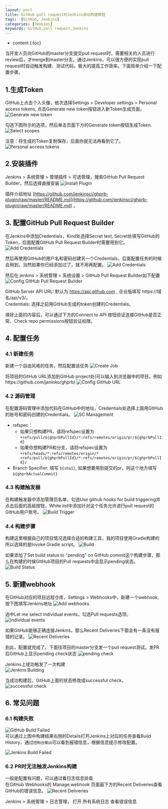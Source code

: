 ```yaml
---
layout: post
title: GitHub pull request时Jenkins自动构建教程
tags:  [GitHub, Jenkins]
categories: [Jenkins]
keywords: GitHub,pull request,Jenkins
---
```


* content
{:toc}

当开发人员向GitHub的master分支提交pull request时，需要相关的人员进行review后，才merge到master分支。通过Jenkins，可以很方便的实现pull request时自动触发构建、测试代码，极大的提高工作效率。下面简单介绍一下配置步骤。




## 1.生成Token
GitHub上点击个人头像，依次选择Settings > Developer settings > Personal access tokens, 点击Generate new token按钮进入新Token生成页面。
![Generate new token](https://github.com/ethendev/data/raw/master/silo/img/github_jenkins/FFF633F1444648EB86741F2BCB382B4F.png)


勾选下图所示的选项，然后单击页面下方的Generate token按钮生成Token.
![Select scopes](https://github.com/ethendev/data/raw/master/silo/img/github_jenkins/81D30E0A2C774D28952E7716C7728C30.png)

注意：将生成的Token复制保存，后面你就无法再看到它了。
![Personal access tokens](https://github.com/ethendev/data/raw/master/silo/img/github_jenkins/64CDB652C25C4E0984FE1A949DBD2051.png)


## 2.安装插件
Jenkins > 系统管理 > 管理插件 > 可选管理，搜索GitHub Pull Request Builder，然后选择直接安装
![Install Plugin](https://github.com/ethendev/data/raw/master/silo/img/github_jenkins/2214F18219DD491283759868FF44A7F9.png)

插件介绍地址 [https://github.com/jenkinsci/ghprb-plugin/raw/master/README.md](https://github.com/jenkinsci/ghprb-plugin/raw/master/README.md)  。


## 3. 配置GitHub Pull Request Builder
在Jenkins中添加Credentials，Kind处选择Secret text, Secret处填写GitHub的Token，后面配置GitHub Pull Request Builder时需要用到它。
![Add Credentials](https://github.com/ethendev/data/raw/master/silo/img/github_jenkins/BE6C21CA564A4887BA339A064CA1AA4A.png)

然后再使用GitHub的用户名和密码创建另一个Credentials，后面配置任务的时候会用到。当然如果你已经添加过了，就不用再配置。
![Add Credentials](https://github.com/ethendev/data/raw/master/silo/img/github_jenkins/C4A3EBB175544E8F8DF015CE91CBE9A7.png)

然后在 jenkins > 系统管理 > 系统设置 > GitHub Pull Request Builder如下配置
![Config GitHub Pull Request Builder](https://github.com/ethendev/data/raw/master/silo/img/github_jenkins/83C218FB31D04C688807A1221C508543.png)

GitHub Server API URL: 默认为 https://api.github.com , 企业版填写 https://域名/api/v3/。  
Credentials: 选择之前用GitHub生成的token创建的Credentials。


填好上面的内容后，可以通过下方的Connect to API 按钮验证连接GitHub是否正常，Check repo permissions按钮验证权限。

## 4. 配置任务
### 4.1 新建任务
新建一个自由风格的任务，然后配置该任务
![Create Job](https://github.com/ethendev/data/raw/master/silo/img/github_jenkins/75FC8FCF52CF49DBAFB288678B9506CE.png)

将项目的GitHub URL添加到GitHub project处(可以输入到浏览器中的项目，例如https://github.com/janinko/ghprb)
![Config GitHub URL](https://github.com/ethendev/data/raw/master/silo/img/github_jenkins/015E2F6A6FED484B8D1D4D53E535E5F3.png)

### 4.2 源码管理
在配置源码管理中添加代码在GitHub中的地址，Credentials处选择上面用GItHub的账号和密码创建的Credentials。
![SC Management](https://github.com/ethendev/data/raw/master/silo/img/github_jenkins/28C48CB27D1749A58B037E5B01407501.png)

* refspec：
  * 如果只想构建PR，请将refspec设置为`+refs/pull/${ghprbPullId}/*:refs/remotes/origin/pr/${ghprbPullId}`
  * 如果你想构建PR和分支，请将refspec设置为 `+refs/heads/*:refs/remotes/origin/* +refs/pull/${ghprbPullId}/*:refs/remotes/origin/pr/${ghprbPullId}/`
* Branch Specifier: 填写 `${sha1}`, 如果想要用到提交的pr，则这个地方填写 `${ghprbActualCommit}`

### 4.3 构建触发器
在构建触发器中添加管理员名单，勾选Use github hooks for build triggering并点击后面的高级按钮，White list中添加针对这个任务允许进行pull request的GitHub用户账号。
![Build Trigger](https://github.com/ethendev/data/raw/master/silo/img/github_jenkins/07932EB674094D5A8649895FA99A19E5.png)

### 4.4 构建步骤
构建这里根据自己的项目情况选择合适的构建工具，我的项目使用Gradle构建的所以选择的是Invoke Gradle script。
![Build](https://github.com/ethendev/data/raw/master/silo/img/github_jenkins/E6698CF4937448D68096E86034DCE72C.png)

如果添加了Set build status to "pending" on GitHub commit这个构建步骤，那么在构建的时候GItHub项目的Pull requests中会显示pending状态。  
![Build Status](https://github.com/ethendev/data/raw/master/silo/img/github_jenkins/68712891AFB640428AE0403CF3A4C7F0.png)

## 5. 新建webhook
在GitHub对应的项目远程仓库，Settings > Webhooks中，新建一个webhook, 按下图填写Jenkins地址
![Add webhooks](https://github.com/ethendev/data/raw/master/silo/img/github_jenkins/353B2D0D887344708510088ADE3E4FC6.png)

选中Let me select individual events，勾选Pull requests选项。
![individual events](https://github.com/ethendev/data/raw/master/silo/img/github_jenkins/1E2E92499FE44F55991ED5F8480DA0A3.png)

如果GitHub能够正确连接Jenkins，那么Recent Deliveries下面会有一条没有报错的记录。
![Recent Deliveries](https://github.com/ethendev/data/raw/master/silo/img/github_jenkins/D6CDCBF83E734A369773A9170EEE1819.png)

到此，配置就完成了。下面往项目的master分支发一个pull request测试。发PR后GitHub上显示pending check状态
![pending check](https://github.com/ethendev/data/raw/master/silo/img/github_jenkins/68712891AFB640428AE0403CF3A4C7F0.png)

Jenkins上成功触发了一次构建  
![Jenkins Building](https://github.com/ethendev/data/raw/master/silo/img/github_jenkins/B528D27684D94F568C2825746700CA37.png)

当成功构建后，GitHub上面的状态修改成successful check。
![successful check](https://github.com/ethendev/data/raw/master/silo/img/github_jenkins/D9D968CF99AD4236A4116FA48D5C4EF2.png)

## 6. 常见问题
### 6.1 构建失败
![GitHub Build Failed](https://github.com/ethendev/data/raw/master/silo/img/github_jenkins/CCA7A2A3532F4C969E745C3C3157A4D5.png)  
可以通过上图中构建结果右侧的Details打开Jenkins上对应的任务查看Build History，通过`控制台输出`可以看到报错信息，根据信息提示修改配置。

![Jenkins Build Failed](https://github.com/ethendev/data/raw/master/silo/img/github_jenkins/DB21B1200FE2442390EC3460B3BA82FE.png)

### 6.2 PR时无法触发Jenkins构建
一般是配置有问题，可以通过看日志信息排查  
在GitHub Webhooks的 Manage webhook 页面最下方的Recent Deliveries查看GitHub的错误信息。
![Recent Deliveries](https://github.com/ethendev/data/raw/master/silo/img/github_jenkins/7A27246094FE4FA2A8068CF6ADBF0976.png)

Jenkins > 系统管理 > 日志管理， 打开 所有系统日志 查看错误信息  

